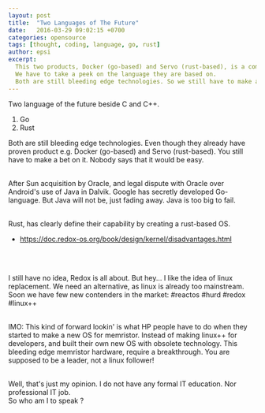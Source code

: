 ```yaml
---
layout: post
title:  "Two Languages of The Future"
date:   2016-03-29 09:02:15 +0700
categories: opensource
tags: [thought, coding, language, go, rust]
author: epsi
excerpt:
  This two products, Docker (go-based) and Servo (rust-based), is a compelling reason.
  We have to take a peek on the language they are based on. 
  Both are still bleeding edge technologies. So we still have to make a bet on it.
---
```


Two language of the future beside C and C++.<br/>

1. Go
2. Rust

Both are still bleeding edge technologies. Even though they already have proven product e.g. Docker (go-based) and Servo (rust-based). You still have to make a bet on it. Nobody says that it would be easy.
<br/><br/>

After Sun acquisition by Oracle, and legal dispute with Oracle over Android's use of Java in Dalvik. Google has secretly developed Go-language. But Java will not be, just fading away. Java is too big to fail.
<br/><br/>

Rust, has clearly define their capability by creating a rust-based OS.<br/>

* <https://doc.redox-os.org/book/design/kernel/disadvantages.html>

<br/><br/>

I still have no idea, Redox is all about. But hey... I like the idea of linux replacement. We need an alternative, as linux is already too mainstream. Soon we have few new contenders in the market: #reactos #hurd #redox #linux++
<br/><br/>

IMO: This kind of forward lookin' is what HP people have to do when they started to make a new OS for memristor. Instead of making linux++ for developers, and built their own new OS with obsolete technology. This bleeding edge memristor hardware, require a breakthrough. You are supposed to be a leader, not a linux follower!
<br/><br/>

Well, that's just my opinion. I do not have any formal IT education. Nor professional IT job. <br/>
So who am I to speak ?

